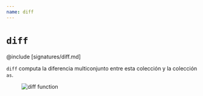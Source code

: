 ```yaml
---
name: diff
---
```


# `diff`

@include [signatures/diff.md]

`diff` computa la diferencia multiconjunto entre esta colección y la colección `as`.

<figure class="diagram">
  <img src="../images/diff.svg" alt="diff function">
  <!-- <figcaption class="diagram-desc"></figcaption> -->
</figure>
